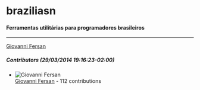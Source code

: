 # braziliasn
#### Ferramentas utilitárias para programadores brasileiros
---
[Giovanni Fersan](mailto:thefersan@gmail.com)  

##### Contributors (29/03/2014 19:16:23-02:00)
- ![Giovanni Fersan](http://www.gravatar.com/avatar/e5c3912f727b5788f229e2be8e8d65e2?s=40&d=identicon)  
  [Giovanni Fersan](https://github.com/thefersan) - 112 contributions